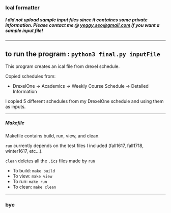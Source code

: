 ### Ical formatter

##### I did not upload sample input files since it containes some private information. Please contact me @ yeggy.seo@gmail.com if you want a sample input file!

---
to run the program : 
```python3 final.py inputFile```
---

This program creates an ical file from drexel schedule.

Copied schedules from:

* DrexelOne -> Academics -> Weekly Course Schedule -> Detailed Information 

I copied 5 different schedules from my DrexelOne schedule and using them as inputs. 

----

##### Makefile

Makefile contains build, run, view, and clean. 

```run``` currently depends on the test files I included (fall1617, fall1718, winter1617, etc...).

```clean```  deletes all the `.ics` files made by ```run```

* To build: ```make build```
* To view: ```make view```
* To run: ```make run```
* To clean: ```make clean```

----
### bye



